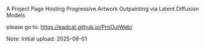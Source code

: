A Project Page Hosting Progressive Artwork Outpainting via Latent Diffusion Models

please go to: https://eadcat.github.io/ProOutWeb/

Note: Initial upload: 2025-08-01
